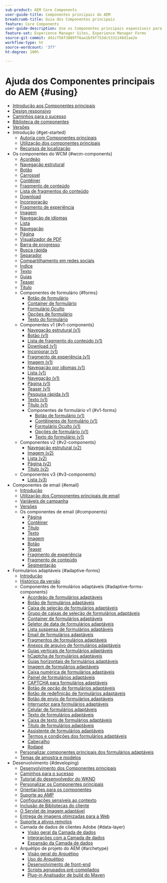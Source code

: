```yaml
---
sub-product: AEM Core Components
user-guide-title: Componentes principais do AEM
breadcrumb-title: Guia dos Componentes principais
feature: Core Components
user-guide-description: Use os Componentes principais expansíveis para permitir que os autores criem conteúdo facilmente.
feature-set: Experience Manager Sites, Experience Manager Forms
source-git-commit: d41cf56f3889ff6aa1bf6f753dc5331248d1ae2e
workflow-type: ht
source-wordcount: '377'
ht-degree: 100%

---
```



# Ajuda dos Componentes principais do AEM {#using}

+ [Introdução aos Componentes principais](/help/introduction.md)
+ [Design responsivo](/help/responsive.md)
+ [Caminhos para o sucesso](/help/developing/success.md)
+ [Biblioteca de componentes](https://adobe.com/go/aem_cmp_library_br)
+ [Versões](/help/versions.md)
+ Introdução {#get-started}
   + [Autoria com Componentes principais](/help/get-started/authoring.md)
   + [Utilização dos componentes principais](/help/get-started/using.md)
   + [Recursos de localização](/help/get-started/localization.md)
+ Os componentes do WCM {#wcm-components}
   + [Acordeão](/help/components/accordion.md)
   + [Navegação estrutural](/help/components/breadcrumb.md)
   + [Botão](/help/components/button.md)
   + [Carrossel](/help/components/carousel.md)
   + [Contêiner](/help/components/container.md)
   + [Fragmento de conteúdo](/help/components/content-fragment-component.md)
   + [Lista de fragmentos do conteúdo](/help/components/content-fragment-list.md)
   + [Download](/help/components/download.md)
   + [Incorporação](/help/components/embed.md)
   + [Fragmento de experiência](/help/components/experience-fragment.md)
   + [Imagem](/help/components/image.md)
   + [Navegação de idiomas](/help/components/language-navigation.md)
   + [Lista](/help/components/list.md)
   + [Navegação](/help/components/navigation.md)
   + [Página](/help/components/page.md)
   + [Visualizador de PDF](/help/components/pdf-viewer.md)
   + [Barra de progresso](/help/components/progress-bar.md)
   + [Busca rápida](/help/components/quick-search.md)
   + [Separador](/help/components/separator.md)
   + [Compartilhamento em redes sociais](/help/components/sharing.md)
   + [Índice](/help/components/tableofcontents.md)
   + [Texto](/help/components/text.md)
   + [Guias](/help/components/tabs.md)
   + [Teaser](/help/components/teaser.md)
   + [Título](/help/components/title.md)
   + Componentes de formulário {#forms}
      + [Botão de formulário](/help/components/forms/form-button.md)
      + [Container de formulário](/help/components/forms/form-container.md)
      + [Formulário Oculto](/help/components/forms/form-hidden.md)
      + [Opções de formulário](/help/components/forms/form-options.md)
      + [Texto do formulário](/help/components/forms/form-text.md)
   + Componentes v1 {#v1-components}
      + [Navegação estrutural (v1)](/help/components/v1/breadcrumb-v1.md)
      + [Botão (v1)](/help/components/v1/button.md)
      + [Lista de fragmento do conteúdo (v1)](/help/components/v1/content-fragment-list.md)
      + [Download (v1)](/help/components/v1/download.md)
      + [Incorporar (v1)](/help/components/v1/embed.md)
      + [Fragmento de experiência (v1)](/help/components/v1/experience-fragment.md)
      + [Imagem (v1)](/help/components/v1/image-v1.md)
      + [Navegação por idiomas (v1)](/help/components/v1/language-navigation.md)
      + [Lista (v1)](/help/components/v1/list-v1.md)
      + [Navegação (v1)](/help/components/v1/navigation.md)
      + [Página (v1)](/help/components/v1/page-v1.md)
      + [Teaser (v1)](/help/components/v1/teaser.md)
      + [Pesquisa rápida (v1)](/help/components/v1/quick-search.md)
      + [Texto (v1)](/help/components/v1/text-v1.md)
      + [Título (v1)](/help/components/v1/title-v1.md)
      + Componentes de formulário v1 {#v1-forms}
         + [Botão de formulário (v1)](/help/components/v1/form-button-v1.md)
         + [Contêineres de formulário (v1)](/help/components/v1/form-container-v1.md)
         + [Formulário Oculto (v1)](/help/components/v1/form-hidden-v1.md)
         + [Opções de formulário (v1)](/help/components/v1/form-options-v1.md)
         + [Texto do formulário (v1)](/help/components/v1/form-text-v1.md)
   + Componentes v2 {#v2-components}
      + [Navegação estrutural (v2)](/help/components/v2/breadcrumb.md)
      + [Imagem (v2)](/help/components/v2/image.md)
      + [Lista (v2)](/help/components/v2/list.md)
      + [Página (v2)](/help/components/v2/page.md)
      + [Título (v2)](/help/components/v2/title.md)
   + Componentes v3 {#v3-components}
      + [Lista (v3)](/help/components/v3/list.md)
+ Componentes de email {#email}
   + [Introdução](/help/email/introduction.md)
   + [Utilização dos Componentes principais de email](/help/email/using.md)
   + [Variáveis de campanha](/help/email/campaign-variables.md)
   + [Versões](/help/email/versions.md)
   + Os componentes de email {#components}
      + [Página](/help/email/components/page.md)
      + [Contêiner](/help/email/components/container.md)
      + [Título](/help/email/components/title.md)
      + [Texto](/help/email/components/text.md)
      + [Imagem](/help/email/components/image.md)
      + [Botão](/help/email/components/button.md)
      + [Teaser](/help/email/components/teaser.md)
      + [Fragmento de experiência](/help/email/components/experience-fragment.md)
      + [Fragmento de conteúdo](/help/email/components/content-fragment.md)
      + [Segmentação](/help/email/components/segmentation.md)
+ Formulários adaptáveis {#adaptive-forms}
   + [Introdução](/help/adaptive-forms/introduction.md)
   + [Histórico da versão](/help/adaptive-forms/version.md)
   + Componentes de formulários adaptáveis {#adaptive-forms-components}
      + [Acordeão de formulários adaptáveis](/help/adaptive-forms/components/accordion.md)
      + [Botão de formulários adaptáveis](/help/adaptive-forms/components/button.md)
      + [Caixa de seleção de formulários adaptáveis](/help/adaptive-forms/components/checkbox.md)
      + [Grupo de caixas de seleção de formulários adaptáveis](/help/adaptive-forms/components/checkbox-group.md)
      + [Container de formulários adaptáveis](/help/adaptive-forms/components/form-container.md)
      + [Seletor de data de formulários adaptáveis](/help/adaptive-forms/components/date-picker.md)
      + [Lista suspensa de formulários adaptáveis](/help/adaptive-forms/components/drop-down-list.md)
      + [Email de formulários adaptáveis](/help/adaptive-forms/components/email.md)
      + [Fragmentos de formulários adaptáveis](/help/adaptive-forms/components/adaptive-form-fragment.md)
      + [Anexos de arquivo de formulários adaptáveis](/help/adaptive-forms/components/file-attachment.md)
      + [Guias verticais de formulários adaptáveis](/help/adaptive-forms/components/vertical-tabs.md)
      + [hCaptcha de formulários adaptáveis](/help/adaptive-forms/components/hcaptcha.md)
      + [Guias horizontais de formulários adaptáveis](/help/adaptive-forms/components/horizontal-tabs.md)
      + [Imagem de formulários adaptáveis](/help/adaptive-forms/components/image.md)
      + [Caixa numérica de formulários adaptáveis](/help/adaptive-forms/components/numeric-box.md)
      + [Painel de formulários adaptáveis](/help/adaptive-forms/components/panel.md)
      + [CAPTCHA para formulários adaptáveis](/help/adaptive-forms/components/adaptive-form-recaptcha.md)
      + [Botão de opção de formulários adaptáveis](/help/adaptive-forms/components/radio-button.md)
      + [Botão de redefinição de formulários adaptáveis](/help/adaptive-forms/components/reset-button.md)
      + [Botão de envio de formulários adaptáveis](/help/adaptive-forms/components/submit-button.md)
      + [Interruptor para formulários adaptáveis](/help/adaptive-forms/components/adaptive-form-switch.md)
      + [Celular de formulários adaptáveis](/help/adaptive-forms/components/phone.md)
      + [Texto de formulários adaptáveis](/help/adaptive-forms/components/text.md)
      + [Caixa de texto de formulários adaptáveis](/help/adaptive-forms/components/text-box.md)
      + [Título de formulários adaptáveis](/help/adaptive-forms/components/form-title.md)
      + [Assistente de formulários adaptáveis](/help/adaptive-forms/components/wizard.md)
      + [Termos e condições dos formulários adaptáveis](/help/adaptive-forms/components/terms-and-conditions.md)
      + [Cabeçalho](/help/adaptive-forms/components/header.md)
      + [Rodapé](/help/adaptive-forms/components/footer.md)
   + [Personalizar componentes principais dos formulários adaptáveis](/help/developing/customize-adaptive-forms-core-components.md)
   + [Temas de amostra e modelos](/help/adaptive-forms/sample-themes-templates-form-data-models-core-components.md)
+ Desenvolvimento {#developing}
   + [Desenvolvimento dos Componentes principais](/help/developing/overview.md)
   + [Caminhos para o sucesso](https://experienceleague.adobe.com/docs/experience-manager-core-components/using/success.html?lang=pt-BR)
   + [Tutorial do desenvolvedor do WKND](https://experienceleague.adobe.com/docs/experience-manager-learn/getting-started-wknd-tutorial-develop/overview.html?lang=pt-BR)
   + [Personalizar os Componentes principais](/help/developing/customizing.md)
   + [Orientações para os componentes](/help/developing/guidelines.md)
   + [Suporte ao AMP](/help/developing/amp.md)
   + [Configurações sensíveis ao contexto](/help/developing/context-aware-configs.md)
   + [Inclusão de Bibliotecas do cliente](/help/developing/including-clientlibs.md)
   + [O Servlet de imagem adaptável](/help/developing/adaptive-image-servlet.md)
   + [Entrega de imagens otimizadas para a Web](/help/developing/web-optimized-image-delivery.md)
   + [Suporte a ativos remotos](/help/developing/remote-assets.md)
   + Camada de dados de clientes Adobe {#data-layer}
      + [Visão geral da Camada de dados](/help/developing/data-layer/overview.md)
      + [Integrações com a Camada de dados](/help/developing/data-layer/integrations.md)
      + [Expansão da Camada de dados](/help/developing/data-layer/extending.md)
   + Arquétipo de projeto do AEM {#archetype}
      + [Visão geral do Arquétipo](/help/developing/archetype/overview.md)
      + [Uso do Arquétipo](/help/developing/archetype/using.md)
      + [Desenvolvimento de front-end](/help/developing/archetype/front-end.md)
      + [Scripts agrupados pré-compilados](/help/developing/archetype/precompiled-bundled-scripts.md)
      + [Plug-in Analisador de build do Maven](/help/developing/archetype/build-analyzer-maven-plugin.md)
